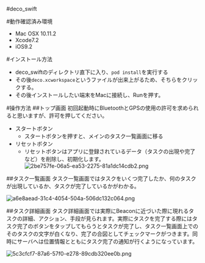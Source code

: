 #deco_swift

#動作確認済み環境
- Mac OSX 10.11.2
- Xcode7.2
- iOS9.2

#インストール方法
- deco_swiftのディレクトリ直下に入り、`pod install`を実行する
- その後`deco.xcworkspace`というファイルが出来上がるため、そちらをクリックする。
- その後インストールしたい端末をMacに接続し、Runを押す。

#操作方法
##トップ画面
初回起動時にBluetoothとGPSの使用の許可を求められると思いますが、許可を押してください。

- スタートボタン
	- スタートボタンを押すと、メインのタスク一覧画面に移る
- リセットボタン
	- リセットボタンはアプリに登録されているデータ（タスクの出現や完了など）を削除し、初期化します。
![2be757fe-06a5-ea53-2275-81a1dc14cdb2.png](https://qiita-image-store.s3.amazonaws.com/0/55608/87757663-bdfd-8d53-95e4-51871d5b753d.png "2be757fe-06a5-ea53-2275-81a1dc14cdb2.png")

##タスク一覧画面
タスク一覧画面ではタスクをいくつ完了したか、何のタスクが出現しているか、タスクが完了しているかがわかる。

![a6e8aead-31c4-4054-504a-506dc132c064.png](https://qiita-image-store.s3.amazonaws.com/0/55608/b4b1f5de-99ac-e2b8-c331-0dd05557ac7c.png "a6e8aead-31c4-4054-504a-506dc132c064.png")


##タスク詳細画面
タスク詳細画面では実際にBeaconに近づいた際に現れるタスクの詳細、アクション、手段が見られます。実際にタスクを完了する際にはタスク完了のボタンをタップしてもらうとタスクが完了し、タスク一覧画面上でのそのタスクの文字が白くなり、完了の合図としてチェックマークがつきます。同時にサーバへは位置情報とともにタスク完了の通知が行くようになっています。

![5c3cfcf7-87a6-57f0-e278-89cdb320ee0b.png](https://qiita-image-store.s3.amazonaws.com/0/55608/e4dd60cc-78c3-1a75-d5db-22509b58ca88.png "5c3cfcf7-87a6-57f0-e278-89cdb320ee0b.png")





